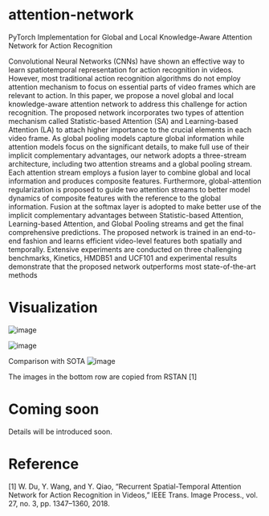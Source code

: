 # attention-network
PyTorch Implementation for Global and Local Knowledge-Aware Attention Network for Action Recognition

Convolutional Neural Networks (CNNs) have shown an effective way to learn spatiotemporal representation for action recognition in videos. However, most traditional action recognition algorithms do not employ attention mechanism to focus on essential parts of video frames which are relevant to action. In this paper, we propose a novel global and local knowledge-aware attention network to address this challenge for action recognition. The proposed network incorporates two types of attention mechanism called Statistic-based Attention (SA) and Learning-based Attention (LA) to attach higher importance to the crucial elements in each video frame. As global pooling models capture global information while attention models focus on the significant details, to make full use of their implicit complementary advantages, our network adopts a three-stream architecture, including two attention streams and a global pooling stream. Each attention stream employs a fusion layer to combine global and local information and produces composite features. Furthermore, global-attention regularization is proposed to guide two attention streams to better model dynamics of composite features with the reference to the global information. Fusion at the softmax layer is adopted to make better use of the implicit complementary advantages between Statistic-based Attention, Learning-based Attention, and Global Pooling streams and get the final comprehensive predictions. The proposed network is trained in an end-to-end fashion and learns efficient video-level features both spatially and temporally. Extensive experiments are conducted on three challenging benchmarks, Kinetics, HMDB51 and UCF101 and experimental results demonstrate that the proposed network outperforms most state-of-the-art methods


# Visualization
![image](https://github.com/ZhenxingZheng/attention-network/blob/master/dribble_20191226122506.gif )

![image](https://github.com/ZhenxingZheng/attention-network/tree/master/visualization/zheng8.jpg )


Comparison with SOTA 
![image](https://github.com/ZhenxingZheng/attention-network/tree/master/visualization/zheng10.jpg )

The images in the bottom row are copied from RSTAN [1]


# Coming soon
Details will be introduced soon.

# Reference
[1] W. Du, Y. Wang, and Y. Qiao, “Recurrent Spatial-Temporal Attention Network for Action Recognition in Videos,” IEEE Trans. Image Process., vol. 27, no. 3, pp. 1347–1360, 2018.
